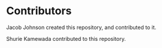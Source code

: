 # Contributors

Jacob Johnson created this repository, and contributed to it.

Shurie Kamewada contributed to this repository.
